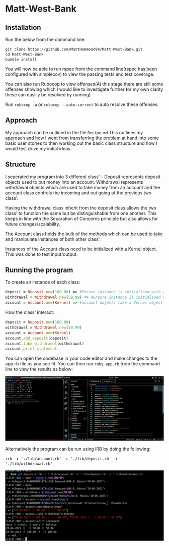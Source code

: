 # Matt-West-Bank

## Installation 
Run the below from the command line:

```
git clone https://github.com/MattHammond94/Matt-West-Bank.git
cd Matt-West-Bank
bundle install 
```
You will now be able to run rspec from the command line(rspec has been configured with simplecov) to view the passing tests and test coverage. 

You can also run Rubocop to view offenses(At this stage there are still some 
offenses showing which I would like to investigate further for my own clarity
these can easilly be resolved by running)

Run `rubocop -a` or `rubocop --auto-correct` to auto resolve these offenses.

## Approach 
My approach can be outlined in the file `Recipe.md`
This outlines my approach and how I went from transferring the problem at hand into some basic user stories to then working out the basic class structure and how I would test drive my initial ideas.

## Structure
I seperated my program into 3 different class' - Deposit represents deposit objects used to put money into an account. Withdrawal represents withdrawal objects which are used to take money from an account and the account class controls the incoming and out going of the previous two class'.

Having the withdrawal class inherit from the deposit class allows the two class'
to function the same but be distinguishable from one another. This keeps in line with the Separation of Concerns principle but also allows for future changes/scalability.

The Account class holds the bulk of the methods which can be used to take and manipulate instances of both other class'.

Instances of the Account class need to be initialized with a Kernel object. This was done to test input/output.

## Running the program

To create an instance of each class:

```ruby
deposit = Deposit.new(100.00) => #Ensure instance is initialised with a float value to avoid errors.
withdrawal = Withdrawal.new(59.99) => #Ensure instance is initialised with a float value to avoid errors.
account = Account.new(Kernel) => #account objects take a Kernel object upon creation - This was used to test input and output. 
```

How the class' interact: 

```ruby
deposit = Deposit.new(100.00)
withdrawal = Withdrawal.new(59.99)
account = Account.new(Kernel)
account.add_deposit(deposit)
account.take_withdrawal(withdrawal)
account.print_statement
```

You can open the codebase in your code editor and make changes to the app.rb file as you see fit. You can then run `ruby app.rb` from the command line to view the results as below:

![running app using app.rb](App.png)

Alternatively the program can be run using IRB by doing the following: 
```
irb -r './lib/account.rb' -r './lib/deposit.rb' -r './lib/withdrawal.rb'
```
![running app using irb](irb.png)
